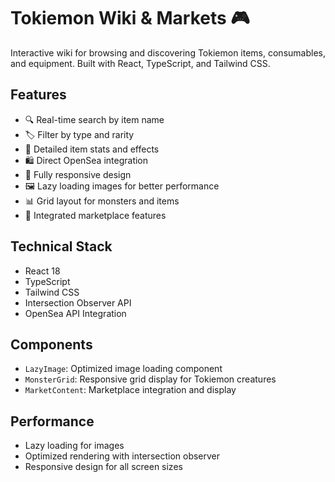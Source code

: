 # Tokiemon Wiki & Markets 🎮

Interactive wiki for browsing and discovering Tokiemon items, consumables, and equipment. Built with React, TypeScript, and Tailwind CSS.

## Features

- 🔍 Real-time search by item name
- 🏷️ Filter by type and rarity
- 💫 Detailed item stats and effects
- 🛍️ Direct OpenSea integration
- 📱 Fully responsive design
- 🖼️ Lazy loading images for better performance
- 📊 Grid layout for monsters and items
- 🏪 Integrated marketplace features

## Technical Stack

- React 18
- TypeScript
- Tailwind CSS
- Intersection Observer API
- OpenSea API Integration

## Components

- `LazyImage`: Optimized image loading component
- `MonsterGrid`: Responsive grid display for Tokiemon creatures
- `MarketContent`: Marketplace integration and display

## Performance

- Lazy loading for images
- Optimized rendering with intersection observer
- Responsive design for all screen sizes

